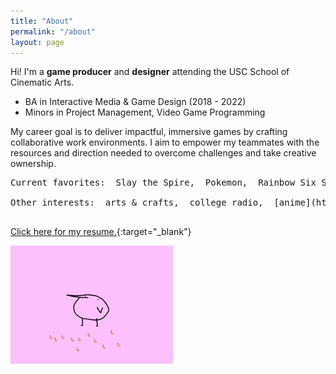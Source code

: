 ```yaml
---
title: "About"
permalink: "/about"
layout: page
---
```


Hi! I'm a **game producer** and **designer** attending the USC School of Cinematic Arts.
* BA in Interactive Media & Game Design (2018 - 2022)
* Minors in Project Management, Video Game Programming
 
My career goal is to deliver impactful, immersive games by crafting collaborative work environments. I aim to empower my teammates with the resources and direction needed to overcome challenges and take creative ownership.

<pre>
Current favorites:  Slay the Spire,  Pokemon,  Rainbow Six Siege
 
Other interests:  arts & crafts,  college radio,  [anime](https://anilist.co/user/KeroMichelle/){:target="_blank"},  tea,  hiking
 
</pre>
[Click here for my resume.](https://www.linkedin.com/in/michelleliu6/){:target="_blank"}
 
![flamingo gif](/assets/images/kero.gif)